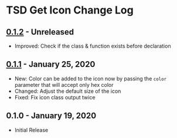 # TSD Get Icon Change Log

## [0.1.2] - Unreleased
- Improved: Check if the class & function exists before declaration

[0.1.2]: https://github.com/TremiDkhar/TSD-Get-Icon/compare/0.1.1...0.1.2

## [0.1.1] - January 25, 2020
- New: Color can be added to the icon now by passing the `color` parameter that will accept only hex color
- Changed: Adjust the default size of the icon
- Fixed: Fix icon class output twice

[0.1.1]: https://github.com/TremiDkhar/TSD-Get-Icon/compare/0.1.0...0.1.1

## 0.1.0 - January 19, 2020
- Initial Release